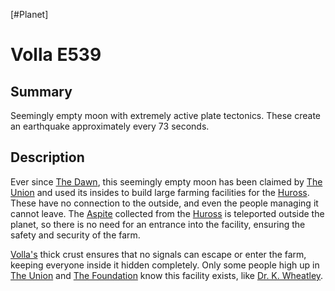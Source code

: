 [#Planet]

# Volla E539

## Summary

Seemingly empty moon with extremely active plate tectonics. These create an earthquake approximately every 73 seconds.

## Description

Ever since [The Dawn](../Large%20Events/The%20Dawn.md), this seemingly empty moon has been claimed by [The Union](../Factions/The%20Union.md) and used its insides to build large farming facilities for the [Huross](../Species/Fauna/Huross.md). These have no connection to the outside, and even the people managing it cannot leave. The [Aspite](../Materials/Aspite.md) collected from the [Huross](../Species/Fauna/Huross.md) is teleported outside the planet, so there is no need for an entrance into the facility, ensuring the safety and security of the farm.

[Volla's](Volla%20E539.md) thick crust ensures that no signals can escape or enter the farm, keeping everyone inside it hidden completely. Only some people high up in [The Union](../Factions/The%20Union.md) and [The Foundation](../Factions/The%20Foundation.md) know this facility exists, like [Dr. K. Wheatley](../Influential%20Persons/Dr.%20K.%20Wheatley.md).